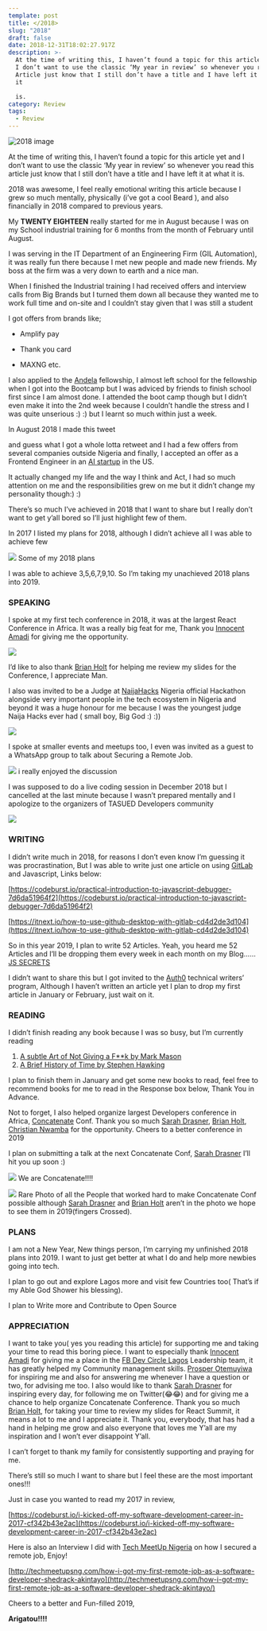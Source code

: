 ```yaml
---
template: post
title: </2018>
slug: "2018"
draft: false
date: 2018-12-31T18:02:27.917Z
description: >-
  At the time of writing this, I haven’t found a topic for this article yet and
  I don’t want to use the classic ‘My year in review’ so whenever you read this
  Article just know that I still don’t have a title and I have left it at what
  it

  is.
category: Review
tags:
  - Review
---
```

![2018 image](https://cdn-images-1.medium.com/max/1600/1*J7sv6qAE_2ERXn8rBCRFmw.jpeg)

At the time of writing this, I haven’t found a topic for this article yet and I
don’t want to use the classic ‘My year in review’ so whenever you read this
article just know that I still don’t have a title and I have left it at what it
is.

2018 was awesome, I feel really emotional writing this article because I grew so
much mentally, physically (i’ve got a cool Beard ), and also financially in
2018 compared to previous years.

My **TWENTY EIGHTEEN** really started for me in August because I was on my
School industrial training for 6 months from the month of February until August.

I was serving in the IT Department of an Engineering Firm (GIL Automation), it
was really fun there because I met new people and made new friends. My boss at
the firm was a very down to earth and a nice man.

When I finished the Industrial training I had received offers and interview
calls from Big Brands but I turned them down all because they wanted me to work
full time and on-site and I couldn’t stay given that I was still a student

I got offers from brands like;

- Amplify pay

- Thank you card

- MAXNG etc.

I also applied to the [Andela](https://medium.com/@Andela) fellowship, I almost
left school for the fellowship when I got into the Bootcamp but I was adviced by
friends to finish school first since I am almost done. I attended the boot camp
though but I didn’t even make it into the 2nd week because I couldn’t handle the
stress and I was quite unserious :) :) but I learnt so much within just a week.

In August 2018 I made this tweet

and guess what I got a whole lotta retweet and I had a few offers from several
companies outside Nigeria and finally, I accepted an offer as a Frontend
Engineer in an [AI startup](https://legalrobot.com/) in the US.

It actually changed my life and the way I think and Act, I had so much attention
on me and the responsibilities grew on me but it didn’t change my personality
though:) :)

There’s so much I’ve achieved in 2018 that I want to share but I really don’t
want to get y’all bored so I’ll just highlight few of them.

In 2017 I listed my plans for 2018, although I didn’t achieve all I was able to
achieve few

![](https://cdn-images-1.medium.com/max/1600/1*enRQq9Pl849Tg3RhsMF7Hw.png)
<span class="figcaption_hack">Some of my 2018 plans</span>

I was able to achieve 3,5,6,7,9,10. So I’m taking my unachieved 2018 plans into 2019.

### SPEAKING

I spoke at my first tech conference in 2018, it was at the largest React
Conference in Africa. It was a really big feat for me, Thank you [Innocent
Amadi](https://medium.com/@tru2cent) for giving me the opportunity.

![](https://cdn-images-1.medium.com/max/1600/1*CJnpq5_-b0QVGfGgizDfAA.jpeg)

I’d like to also thank [Brian Holt](https://medium.com/@btholt) for helping me
review my slides for the Conference, I appreciate Man.

I also was invited to be a Judge at [NaijaHacks](http://naijahacks.com/) Nigeria
official Hackathon alongside very important people in the tech ecosystem in
Nigeria and beyond it was a huge honour for me because I was the youngest judge
Naija Hacks ever had ( small boy, Big God :) :))

![](https://cdn-images-1.medium.com/max/1600/1*tp-dltuCTjk0bTaiJ619Aw.jpeg)

I spoke at smaller events and meetups too, I even was invited as a guest to a
WhatsApp group to talk about Securing a Remote Job.

![](https://cdn-images-1.medium.com/max/1600/1*_m9eLMgzUnnjFzY3YsCsXw.jpeg)
<span class="figcaption_hack">i really enjoyed the discussion</span>

I was supposed to do a live coding session in December 2018 but I cancelled at
the last minute because I wasn’t prepared mentally and I apologize to the
organizers of TASUED Developers community

![](https://cdn-images-1.medium.com/max/1600/1*zbXBAex6wIWfPY1tVYNiOA.jpeg)

### WRITING

I didn’t write much in 2018, for reasons I don’t even know I’m guessing it was
procrastination, But I was able to write just one article on using
[GitLab](https://medium.com/@gitlab) and Javascript, Links below:

[https://codeburst.io/practical-introduction-to-javascript-debugger-7d6da51964f2](https://codeburst.io/practical-introduction-to-javascript-debugger-7d6da51964f2)

[https://itnext.io/how-to-use-github-desktop-with-gitlab-cd4d2de3d104](https://itnext.io/how-to-use-github-desktop-with-gitlab-cd4d2de3d104)

So in this year 2019, I plan to write 52 Articles. Yeah, you heard me 52
Articles and I’ll be dropping them every week in each month on my Blog…… [JS
SECRETS](https://sheddynathan.me/)

I didn’t want to share this but I got invited to the [Auth0](https://auth0.com/)
technical writers’ program, Although I haven’t written an article yet I plan to
drop my first article in January or February, just wait on it.

### READING

I didn’t finish reading any book because I was so busy, but I’m currently
reading

1.  [A subtle Art of Not Giving a F\*\*k by Mark
    Mason](https://www.amazon.com/Subtle-Art-Not-Giving-Counterintuitive/dp/0062457713)
1.  [A Brief History of Time by Stephen
    Hawking](https://www.amazon.com/Brief-History-Time-Stephen-Hawking/dp/0553380168)

I plan to finish them in January and get some new books to read, feel free to
recommend books for me to read in the Response box below, Thank You in Advance.

Not to forget, I also helped organize largest Developers conference in Africa,
[Concatenate](https://concatenate.io/) Conf. Thank you so much [Sarah
Drasner](https://medium.com/@sarah_edo), [Brian
Holt](https://medium.com/@btholt), [Christian
Nwamba](https://medium.com/@codebeast_) for the opportunity. Cheers to a better
conference in 2019

I plan on submitting a talk at the next Concatenate Conf, [Sarah
Drasner](https://medium.com/@sarah_edo) I’ll hit you up soon :)

![](https://cdn-images-1.medium.com/max/1600/1*jG44dqx4O2ez8hxuZt0cBA.jpeg)
<span class="figcaption_hack">We are Concatenate!!!!</span>

![](https://cdn-images-1.medium.com/max/1600/1*vDygZJ8Kxus7v4HP8yyXyQ.jpeg)
<span class="figcaption_hack">Rare Photo of all the People that worked hard to make Concatenate Conf possible
although [Sarah Drasner](https://medium.com/@sarah_edo) and [Brian
Holt](https://medium.com/@btholt) aren’t in the photo we hope to see them in
2019(fingers Crossed).</span>

### **PLANS**

I am not a New Year, New things person, I’m carrying my unfinished 2018 plans
into 2019. I want to just get better at what I do and help more newbies going
into tech.

I plan to go out and explore Lagos more and visit few Countries too( That’s if
my Able God Shower his blessing).

I plan to Write more and Contribute to Open Source

### APPRECIATION

I want to take you( yes you reading this article) for supporting me and taking
your time to read this boring piece. I want to especially thank [Innocent
Amadi](https://medium.com/@tru2cent) for giving me a place in the [FB Dev Circle
Lagos](https://medium.com/@fbdevclagos) Leadership team, it has greatly helped
my Community management skills. [Prosper
Otemuyiwa](https://medium.com/@unicodeveloper) for inspiring me and also for
answering me whenever I have a question or two, for advising me too. I also
would like to thank [Sarah Drasner](https://medium.com/@sarah_edo) for inspiring
every day, for following me on Twitter(😂😂) and for giving me a chance to help organize Concatenate Conference. Thank
you so much [Brian Holt](https://medium.com/@btholt), for taking your time to
review my slides for React Summit, it means a lot to me and I appreciate it.
Thank you, everybody, that has had a hand in helping me grow and also everyone
that loves me Y’all are my inspiration and I won’t ever disappoint Y’all.

I can’t forget to thank my family for consistently supporting and praying for
me.

There’s still so much I want to share but I feel these are the most important
ones!!!

Just in case you wanted to read my 2017 in review,

[https://codeburst.io/i-kicked-off-my-software-development-career-in-2017-cf342b43e2ac](https://codeburst.io/i-kicked-off-my-software-development-career-in-2017-cf342b43e2ac)

Here is also an Interview I did with [Tech MeetUp
Nigeria](https://medium.com/@techmeetupng) on how I secured a remote job, Enjoy!

[http://techmeetupsng.com/how-i-got-my-first-remote-job-as-a-software-developer-shedrack-akintayo](http://techmeetupsng.com/how-i-got-my-first-remote-job-as-a-software-developer-shedrack-akintayo/)

Cheers to a better and Fun-filled 2019,

**Arigatou!!!!**